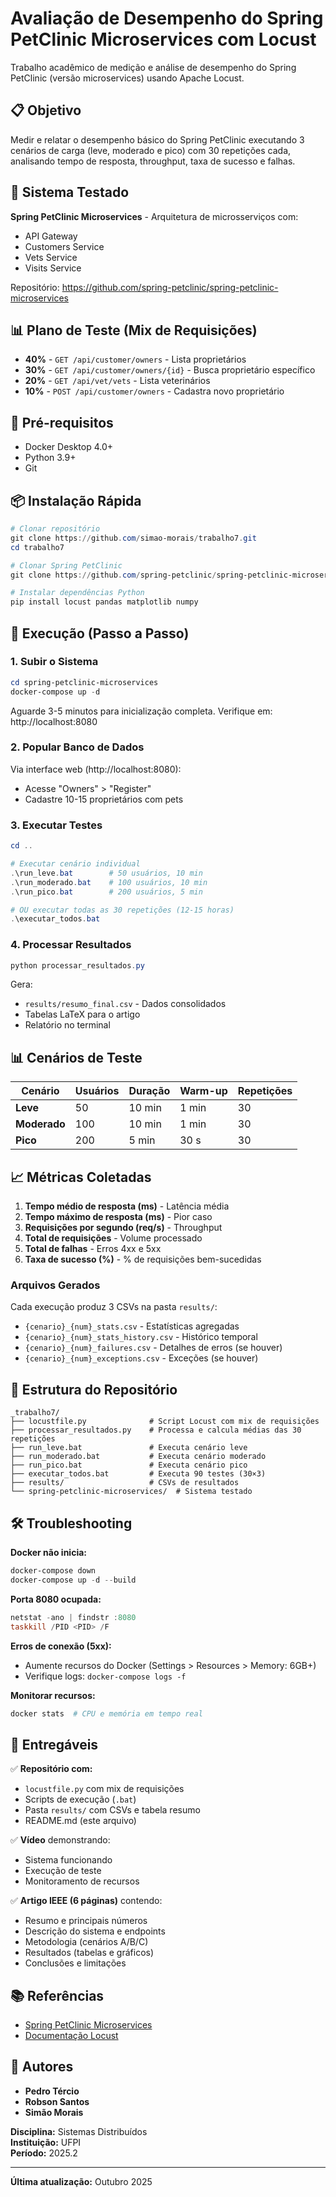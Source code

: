 # Avaliação de Desempenho do Spring PetClinic Microservices com Locust

Trabalho acadêmico de medição e análise de desempenho do Spring PetClinic (versão microservices) usando Apache Locust.

## 📋 Objetivo

Medir e relatar o desempenho básico do Spring PetClinic executando 3 cenários de carga (leve, moderado e pico) com 30 repetições cada, analisando tempo de resposta, throughput, taxa de sucesso e falhas.

## 🎯 Sistema Testado

**Spring PetClinic Microservices** - Arquitetura de microsserviços com:
- API Gateway
- Customers Service
- Vets Service  
- Visits Service

Repositório: https://github.com/spring-petclinic/spring-petclinic-microservices

## 📊 Plano de Teste (Mix de Requisições)

- **40%** - `GET /api/customer/owners` - Lista proprietários
- **30%** - `GET /api/customer/owners/{id}` - Busca proprietário específico
- **20%** - `GET /api/vet/vets` - Lista veterinários
- **10%** - `POST /api/customer/owners` - Cadastra novo proprietário

## 🔧 Pré-requisitos

- Docker Desktop 4.0+
- Python 3.9+
- Git

## 📦 Instalação Rápida

```powershell
# Clonar repositório
git clone https://github.com/simao-morais/trabalho7.git
cd trabalho7

# Clonar Spring PetClinic
git clone https://github.com/spring-petclinic/spring-petclinic-microservices

# Instalar dependências Python
pip install locust pandas matplotlib numpy

```

## 🚀 Execução (Passo a Passo)

### 1. Subir o Sistema

```powershell
cd spring-petclinic-microservices
docker-compose up -d
```

Aguarde 3-5 minutos para inicialização completa. Verifique em: http://localhost:8080

### 2. Popular Banco de Dados

Via interface web (http://localhost:8080):
- Acesse "Owners" > "Register"  
- Cadastre 10-15 proprietários com pets

### 3. Executar Testes

```powershell
cd ..

# Executar cenário individual
.\run_leve.bat        # 50 usuários, 10 min
.\run_moderado.bat    # 100 usuários, 10 min  
.\run_pico.bat        # 200 usuários, 5 min

# OU executar todas as 30 repetições (12-15 horas)
.\executar_todos.bat
```

### 4. Processar Resultados

```powershell
python processar_resultados.py
```

Gera:
- `results/resumo_final.csv` - Dados consolidados
- Tabelas LaTeX para o artigo
- Relatório no terminal

## 📊 Cenários de Teste

| Cenário | Usuários | Duração | Warm-up | Repetições |
|---------|----------|---------|---------|------------|
| **Leve** | 50 | 10 min | 1 min | 30 |
| **Moderado** | 100 | 10 min | 1 min | 30 |
| **Pico** | 200 | 5 min | 30 s | 30 |

## 📈 Métricas Coletadas

1. **Tempo médio de resposta (ms)** - Latência média
2. **Tempo máximo de resposta (ms)** - Pior caso
3. **Requisições por segundo (req/s)** - Throughput
4. **Total de requisições** - Volume processado
5. **Total de falhas** - Erros 4xx e 5xx
6. **Taxa de sucesso (%)** - % de requisições bem-sucedidas

### Arquivos Gerados

Cada execução produz 3 CSVs na pasta `results/`:
- `{cenario}_{num}_stats.csv` - Estatísticas agregadas
- `{cenario}_{num}_stats_history.csv` - Histórico temporal  
- `{cenario}_{num}_failures.csv` - Detalhes de erros (se houver)
- `{cenario}_{num}_exceptions.csv` - Exceções (se houver)

## 📁 Estrutura do Repositório

```
_trabalho7/
├── locustfile.py              # Script Locust com mix de requisições
├── processar_resultados.py    # Processa e calcula médias das 30 repetições
├── run_leve.bat               # Executa cenário leve
├── run_moderado.bat           # Executa cenário moderado
├── run_pico.bat               # Executa cenário pico
├── executar_todos.bat         # Executa 90 testes (30×3)
├── results/                   # CSVs de resultados
└── spring-petclinic-microservices/  # Sistema testado
```

## 🛠️ Troubleshooting

**Docker não inicia:**
```powershell
docker-compose down
docker-compose up -d --build
```

**Porta 8080 ocupada:**
```powershell
netstat -ano | findstr :8080
taskkill /PID <PID> /F
```

**Erros de conexão (5xx):**
- Aumente recursos do Docker (Settings > Resources > Memory: 6GB+)
- Verifique logs: `docker-compose logs -f`

**Monitorar recursos:**
```powershell
docker stats  # CPU e memória em tempo real
```

## 📝 Entregáveis

✅ **Repositório com:**
- `locustfile.py` com mix de requisições  
- Scripts de execução (`.bat`)
- Pasta `results/` com CSVs e tabela resumo
- README.md (este arquivo)

✅ **Vídeo** demonstrando:
- Sistema funcionando
- Execução de teste
- Monitoramento de recursos

✅ **Artigo IEEE (6 páginas)** contendo:
- Resumo e principais números
- Descrição do sistema e endpoints
- Metodologia (cenários A/B/C)
- Resultados (tabelas e gráficos)
- Conclusões e limitações

## 📚 Referências

- [Spring PetClinic Microservices](https://github.com/spring-petclinic/spring-petclinic-microservices)
- [Documentação Locust](https://docs.locust.io/)

## 👥 Autores

- **Pedro Tércio**
- **Robson Santos**
- **Simão Morais** 

**Disciplina:** Sistemas Distribuídos  
**Instituição:** UFPI  
**Período:** 2025.2

---

**Última atualização:** Outubro 2025
